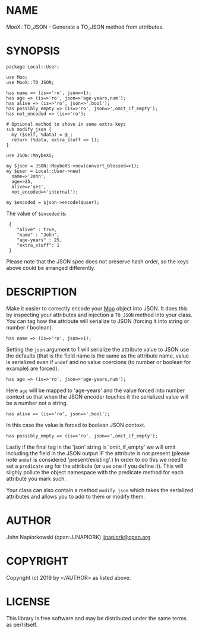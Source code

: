 # NAME

MooX::TO\_JSON - Generate a TO\_JSON method from attributes.

# SYNOPSIS

    package Local::User;

    use Moo;
    use MooX::TO_JSON;

    has name => (is=>'ro', json=>1);
    has age => (is=>'ro', json=>'age-years,num');
    has alive => (is=>'ro', json=>',bool');
    has possibly_empty => (is=>'ro', json=>',omit_if_empty');
    has not_encoded => (is=>'ro');

    # Optional method to shove in some extra keys
    sub modify_json {
      my ($self, %data) = @_;
      return (%data, extra_stuff => 1);
    }

    use JSON::MaybeXS;

    my $json = JSON::MaybeXS->new(convert_blessed=>1);
    my $user = Local::User->new(
      name=>'John',
      age=>25,
      alive=>'yes',
      not_encoded=>'internal');

    my $encoded = $json->encode($user);

The value of `$encoded` is:

     {
        "alive" : true,
        "name" : "John",
        "age-years" : 25,
        "extra_stuff": 1
     }
    

Please note that the JSON spec does not preserve hash order, so the keys above
could be arranged differently.

# DESCRIPTION

Make it easier to correctly encode your [Moo](https://metacpan.org/pod/Moo) object into JSON.  It does this
by inspecting your attributes and injection a `TO_JSON` method into your class.
You can tag how the attribute will serialize to JSON (forcing it into string or
number / boolean).  

    has name => (is=>'ro', json=>1);

Setting the `json` argument to 1 will serialize the attribute value to JSON use
the defaults (that is the field name is the same as the attribute name, value is
serialized even if `undef` and no value coercions (to number or boolean for example)
are forced).

    has age => (is=>'ro', json=>'age-years,num');

Here `age` will be mapped to 'age-years' and the value forced into number context so
that when the JSON encoder touches it the serialized value will be a number not a string.

    has alive => (is=>'ro', json=>',bool');

In this case the value is forced to boolean JSON context.

    has possibly_empty => (is=>'ro', json=>',omit_if_empty');

Lastly if the final tag in the 'json' string is 'omit\_if\_empty' we will omit including
the field in the JSON output IF the attribute is not present (please note `undef` is
considered 'present/existing'.)  In order to do this we need to set a `predicate` arg
for the attribute (or use one if you define it).  This will slighly pollute the object
namespace with the predicate method for each attribute you mark such.

Your class can also contain a method `modify_json` which
takes the serialized attributes and allows you to add to them or modify them.

# AUTHOR

John Napiorkowski (cpan:JJNAPIORK) <jjnapiork@cpan.org>

# COPYRIGHT

Copyright (c) 2019 by &lt;/AUTHOR> as listed above.

# LICENSE

This library is free software and may be distributed under the same terms
as perl itself.
